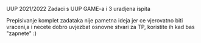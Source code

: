 UUP 2021/2022
Zadaci s UUP GAME-a i 3 uradjena ispita

Prepisivanje komplet zadataka nije pametna ideja jer ce vjerovatno biti vraceni,a i necete dobro uvjezbat osnovne stvari za TP, koristite ih kad  bas "zapnete" :)


